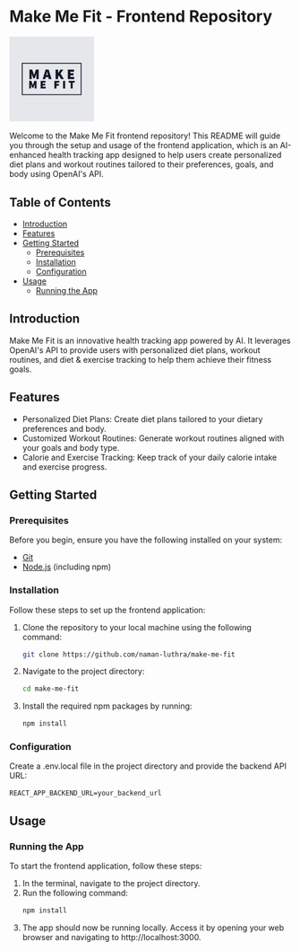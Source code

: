 # Make Me Fit - Frontend Repository

<img src="/public/img/logo.png" width="30%">

Welcome to the Make Me Fit frontend repository! This README will guide you through the setup and usage of the frontend application, which is an AI-enhanced health tracking app designed to help users create personalized diet plans and workout routines tailored to their preferences, goals, and body using OpenAI's API.

## Table of Contents

- [Introduction](#introduction)
- [Features](#features)
- [Getting Started](#getting-started)
  - [Prerequisites](#prerequisites)
  - [Installation](#installation)
  - [Configuration](#configuration)
- [Usage](#usage)
  - [Running the App](#running-the-app)

## Introduction

Make Me Fit is an innovative health tracking app powered by AI. It leverages OpenAI's API to provide users with personalized diet plans, workout routines, and diet & exercise tracking to help them achieve their fitness goals.

## Features

- Personalized Diet Plans: Create diet plans tailored to your dietary preferences and body.
- Customized Workout Routines: Generate workout routines aligned with your goals and body type.
- Calorie and Exercise Tracking: Keep track of your daily calorie intake and exercise progress.

## Getting Started

### Prerequisites

Before you begin, ensure you have the following installed on your system:

- [Git](https://git-scm.com/)
- [Node.js](https://nodejs.org/) (including npm)

### Installation

Follow these steps to set up the frontend application:

1. Clone the repository to your local machine using the following command:
   ```bash
   git clone https://github.com/naman-luthra/make-me-fit
2. Navigate to the project directory:
   ```bash
   cd make-me-fit
3. Install the required npm packages by running:
   ```bash
   npm install

### Configuration
Create a .env.local file in the project directory and provide the backend API URL:
```
REACT_APP_BACKEND_URL=your_backend_url
```

## Usage

### Running the App

To start the frontend application, follow these steps:

1. In the terminal, navigate to the project directory.
3. Run the following command:
    ```bash
    npm install
4. The app should now be running locally. Access it by opening your web browser and navigating to http://localhost:3000.
